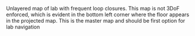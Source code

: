 Unlayered map of lab with frequent loop closures.
This map is not 3DoF enforced, which is evident in the bottom left corner where the floor appears in the projected map.
This is the master map and should be first option for lab navigation

